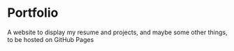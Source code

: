# Portfolio

A website to display my resume and projects, and maybe some other things, to be hosted on GitHub Pages